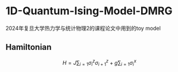 # 1D-Quantum-Ising-Model-DMRG

2024年复旦大学热力学与统计物理2的课程论文中用到的toy model

## Hamiltonian
$$
H = J \sum_{i=1} \sigma_i^z \sigma_{i+1}^z + g \sum_{i=1} \sigma_i^x
$$